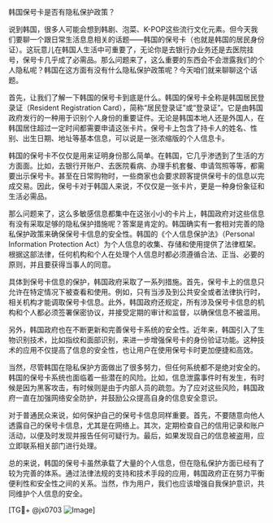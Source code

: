 韩国保号卡是否有隐私保护政策？

说到韩国，很多人可能会想到韩剧、泡菜、K-POP这些流行文化元素。但今天我们要聊一个跟日常生活息息相关的话题——韩国的保号卡（也就是韩国的居民身份证）。这玩意儿在韩国人生活中可重要了，无论你是去银行办业务还是去医院挂号，保号卡几乎成了必需品。那么问题来了，这么重要的东西会不会泄露我们的个人隐私呢？韩国在这方面有没有什么隐私保护政策呢？今天咱们就来聊聊这个话题。

首先，让我们了解一下韩国的保号卡到底是什么。韩国的保号卡全称是韩国居民登录证（Resident Registration Card），简称“居民登录证”或“登录证”。它是由韩国政府发行的一种用于识别个人身份的重要证件。无论是韩国本地人还是外国人，在韩国居住超过一定时间都需要申请这张卡片。保号卡上包含了持卡人的姓名、性别、出生日期、地址等基本信息，可以说是一张浓缩版的个人信息卡。

韩国的保号卡不仅仅是用来证明身份那么简单。在韩国，它几乎渗透到了生活的方方面面。比如，去银行开账户、去医院看病、办理手机套餐、申请驾照等等，都需要出示保号卡。甚至在日常购物时，一些商家也会要求顾客提供保号卡的信息以完成交易。因此，保号卡对于韩国人来说，不仅仅是一张卡片，更是一种身份象征和生活必需品。

那么问题来了，这么多敏感信息都集中在这张小小的卡片上，韩国政府对这些信息有没有采取足够的隐私保护措施呢？答案是肯定的。韩国确实有一套相对完善的隐私保护政策来确保保号卡信息的安全性。韩国的《个人信息保护法》（Personal Information Protection Act）为个人信息的收集、存储和使用提供了法律框架。根据这部法律，任何机构和个人在处理个人信息时都必须遵循合法、正当、必要的原则，并且要获得当事人的同意。

具体到保号卡信息的保护，韩国政府采取了一系列措施。首先，保号卡上的信息只允许在特定情况下被查看和使用。例如，只有当涉及到公共安全或者法律执行时，相关机构才能调取保号卡信息。此外，韩国政府还规定，所有涉及保号卡信息的机构和个人都必须签署保密协议，并接受定期的审计和监督，以确保信息不被滥用。

另外，韩国政府也在不断更新和完善保号卡系统的安全性。近年来，韩国引入了生物识别技术，比如指纹和面部识别，来进一步增强保号卡的身份验证功能。这种技术的应用不仅提高了信息的安全性，也让用户在使用保号卡时更加便捷和高效。

当然，尽管韩国在隐私保护方面做出了很多努力，但任何系统都不是绝对安全的。韩国的保号卡系统也面临着一些潜在的风险。比如，信息泄露事件时有发生，有时候是因为黑客攻击，有时候则是由于内部人员的疏忽。为了应对这些风险，韩国政府一直在加强网络安全防护，并鼓励公众提高自身的信息安全意识。

对于普通民众来说，如何保护自己的保号卡信息同样重要。首先，不要随意向他人透露自己的保号卡信息，尤其是在网络上。其次，定期检查自己的信用记录和账户活动，以便及时发现并报告任何可疑行为。最后，如果发现自己的信息被盗用，应立即联系相关部门进行处理。

总的来说，韩国的保号卡虽然承载了大量的个人信息，但在隐私保护方面已经有了较为完善的体系。通过法律法规的支持和技术手段的应用，韩国政府正在努力平衡便利性和安全性之间的关系。当然，作为用户，我们也应该增强自我保护意识，共同维护个人信息的安全。

[TG💪+ @jx0703 ![Image](https://github.com/user-attachments/assets/dbca1d08-cadb-493c-b0ec-ad6f7a83f270)]